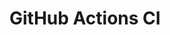 # GitHub Actions CI














































































































































































































































































































































































































































































































































































































































































































































































































































































































































































































































































































































































































